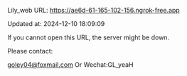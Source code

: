 Lily_web URL: https://ae6d-61-165-102-156.ngrok-free.app

Updated at: 2024-12-10 18:09:09

If you cannot open this URL, the server might be down.

Please contact: 

goley04@foxmail.com Or Wechat:GL_yeaH